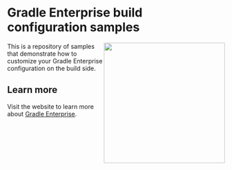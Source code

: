 # Gradle Enterprise build configuration samples

<img src="http://bit.ly/2JSSCT0" align="right" width="280" />

This is a repository of samples that demonstrate how to customize your Gradle Enterprise configuration on the build side.

## Learn more

Visit the website to learn more about [Gradle Enterprise][gradle-enterprise].

[gradle-enterprise]: https://gradle.com/enterprise
